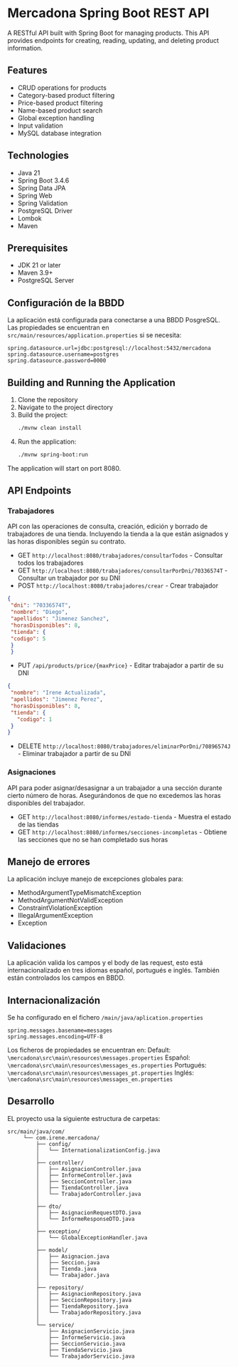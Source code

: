 # Mercadona Spring Boot REST API 

A RESTful API built with Spring Boot for managing products. This API provides endpoints for creating, reading, updating, and deleting product information.

## Features

- CRUD operations for products
- Category-based product filtering
- Price-based product filtering
- Name-based product search
- Global exception handling
- Input validation
- MySQL database integration

## Technologies

- Java 21
- Spring Boot 3.4.6
- Spring Data JPA
- Spring Web
- Spring Validation
- PostgreSQL Driver
- Lombok
- Maven


## Prerequisites

- JDK 21 or later
- Maven 3.9+
- PostgreSQL Server

## Configuración de la BBDD

La aplicación está configurada para conectarse a una BBDD PosgreSQL. Las propiedades se encuentran en `src/main/resources/application.properties` si se necesita:

```propiedades
spring.datasource.url=jdbc:postgresql://localhost:5432/mercadona
spring.datasource.username=postgres
spring.datasource.password=0000
```

## Building and Running the Application

1. Clone the repository
2. Navigate to the project directory
3. Build the project:
   ```bash
   ./mvnw clean install
   ```
4. Run the application:
   ```bash
   ./mvnw spring-boot:run
   ```

The application will start on port 8080.

## API Endpoints

### Trabajadores
API con las operaciones de consulta, creación, edición y borrado
de trabajadores de una tienda. Incluyendo la tienda a la que están
asignados y las horas disponibles según su contrato.

- GET `http://localhost:8080/trabajadores/consultarTodos` - Consultar todos los trabajadores
- GET `http://localhost:8080/trabajadores/consultarPorDni/70336574T` - Consultar un trabajador por su DNI
- POST `http://localhost:8080/trabajadores/crear` - Crear trabajador
 ``` JSON 
{
  "dni": "70336574T",
  "nombre": "Diego",
  "apellidos": "Jimenez Sanchez",
  "horasDisponibles": 8,
  "tienda": {
  "codigo": 5
  }
  }
```
- PUT `/api/products/price/{maxPrice}` - Editar trabajador a partir de su DNI
 ``` JSON 
{
  "nombre": "Irene Actualizada",
  "apellidos": "Jimenez Perez",
  "horasDisponibles": 8,
  "tienda": {
    "codigo": 1
  }
}
```
- DELETE `http://localhost:8080/trabajadores/eliminarPorDni/70896574J` - Eliminar trabajador a partir de su DNI

### Asignaciones

API para poder asignar/desasignar a un trabajador a una sección
durante cierto número de horas. Asegurándonos de que no excedemos las
horas disponibles del trabajador.

- GET `http://localhost:8080/informes/estado-tienda` - Muestra el estado de las tiendas
- GET `http://localhost:8080/informes/secciones-incompletas` - Obtiene las secciones que no se han completado sus horas


## Manejo de errores

La aplicación incluye manejo de excepciones globales para:
- MethodArgumentTypeMismatchException
- MethodArgumentNotValidException
- ConstraintViolationException
- IllegalArgumentException
- Exception

## Validaciones

La aplicación valida los campos y el body de las request, esto está
internacionalizado en tres idiomas español, portugués e inglés.
También están controlados los campos en BBDD.

## Internacionalización
Se ha configurado en el fichero `/main/java/aplication.properties`
```
spring.messages.basename=messages
spring.messages.encoding=UTF-8
```
Los ficheros de propiedades se encuentran en:
Default: `\mercadona\src\main\resources\messages.properties`
Español: `\mercadona\src\main\resources\messages_es.properties`
Portugués: `\mercadona\src\main\resources\messages_pt.properties`
Inglés: `\mercadona\src\main\resources\messages_en.properties`

## Desarrollo

EL proyecto usa la siguiente estructura de carpetas:
```      
src/main/java/com/
     └── com.irene.mercadona/
         ├── config/
         │   └── InternationalizationConfig.java
         │
         ├── controller/
         │   ├── AsignacionController.java
         │   ├── InformeController.java
         │   ├── SeccionController.java
         │   ├── TiendaController.java
         │   └── TrabajadorController.java
         │
         ├── dto/
         │   ├── AsignacionRequestDTO.java
         │   └── InformeResponseDTO.java
         │
         ├── exception/
         │   └── GlobalExceptionHandler.java
         │
         ├── model/
         │   ├── Asignacion.java
         │   ├── Seccion.java
         │   ├── Tienda.java
         │   └── Trabajador.java
         │
         ├── repository/
         │   ├── AsignacionRepository.java
         │   ├── SeccionRepository.java
         │   ├── TiendaRepository.java
         │   └── TrabajadorRepository.java
         │
         └── service/
             ├── AsignacionServicio.java
             ├── InformeServicio.java
             ├── SeccionServicio.java
             ├── TiendaServicio.java
             └── TrabajadorServicio.java
```